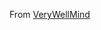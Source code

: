 




From [VeryWellMind](https://www.verywellmind.com/iq-or-eq-which-one-is-more-important-2795287)
